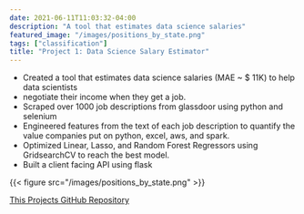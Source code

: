 ```yaml
---
date: 2021-06-11T11:03:32-04:00
description: "A tool that estimates data science salaries"
featured_image: "/images/positions_by_state.png"
tags: ["classification"]
title: "Project 1: Data Science Salary Estimator"
---
```


* Created a tool that estimates data science salaries (MAE ~ $ 11K) to help data scientists 
* negotiate their income when they get a job.
* Scraped over 1000 job descriptions from glassdoor using python and selenium
* Engineered features from the text of each job description to quantify the value companies put on python, excel, aws, and spark.
* Optimized Linear, Lasso, and Random Forest Regressors using GridsearchCV to reach the best model.
* Built a client facing API using flask

{{< figure src="/images/positions_by_state.png" >}}

[This Projects GitHub Repository](https://github.com/PlayingNumbers/ds_salary_proj)